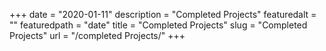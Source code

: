 +++
date = "2020-01-11"
description = "Completed Projects"
featuredalt = ""
featuredpath = "date"
title = "Completed Projects"
slug = "Completed Projects"
url = "/completed Projects/"
+++